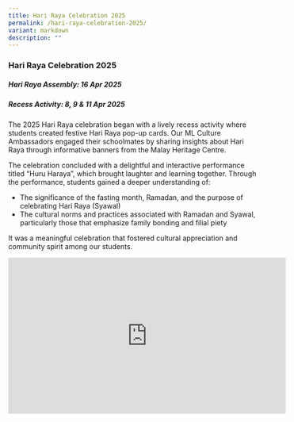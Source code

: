 ```yaml
---
title: Hari Raya Celebration 2025
permalink: /hari-raya-celebration-2025/
variant: markdown
description: ""
---
```

### **Hari Raya Celebration 2025**

##### Hari Raya Assembly: 16 Apr 2025
##### Recess Activity: 8, 9 &amp; 11 Apr 2025

The 2025 Hari Raya celebration began with a lively recess activity where students created festive Hari Raya pop-up cards. Our ML Culture Ambassadors engaged their schoolmates by sharing insights about Hari Raya through informative banners from the Malay Heritage Centre.

The celebration concluded with a delightful and interactive performance titled “Huru Haraya”, which brought laughter and learning together. Through the performance, students gained a deeper understanding of:

* The significance of the fasting month, Ramadan, and the purpose of celebrating Hari Raya (Syawal)
* The cultural norms and practices associated with Ramadan and Syawal, particularly those that emphasize family bonding and filial piety

It was a meaningful celebration that fostered cultural appreciation and community spirit among our students.

<iframe allowfullscreen="" allow="accelerometer; autoplay; clipboard-write; encrypted-media; gyroscope; picture-in-picture; web-share" frameborder="0" title="YouTube video player" src="https://www.youtube.com/embed/ZUYxTssyPaA?si=pbiTPnYAihWKHZ1n" height="315" width="560"></iframe>
